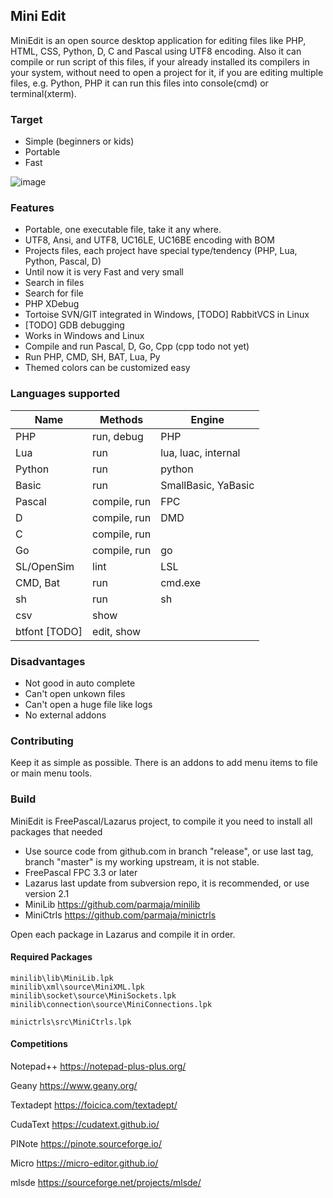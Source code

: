 ## Mini Edit 

MiniEdit is an open source desktop application for editing files like PHP, HTML, CSS, Python, D, C and Pascal using UTF8 encoding.
Also it can compile or run script of this files, if your already installed its compilers in your system, without need to open a project for it, 
if you are editing multiple files, e.g. Python, PHP it can run this files into console(cmd) or terminal(xterm).

### Target

 * Simple (beginners or kids)
 * Portable
 * Fast

![image](https://user-images.githubusercontent.com/287490/142615859-4b20ed44-ec27-4771-9fcd-eb437af33ad3.png)

### Features

 * Portable, one executable file, take it any where.
 * UTF8, Ansi, and UTF8, UC16LE, UC16BE encoding with BOM
 * Projects files, each project have special type/tendency (PHP, Lua, Python, Pascal, D)
 * Until now it is very Fast and very small
 * Search in files
 * Search for file
 * PHP XDebug
 * Tortoise SVN/GIT integrated in Windows, [TODO] RabbitVCS in Linux
 * [TODO] GDB debugging
 * Works in Windows and Linux
 * Compile and run Pascal, D, Go, Cpp (cpp todo not yet)
 * Run PHP, CMD, SH, BAT, Lua, Py
 * Themed colors can be customized easy

### Languages supported

 | Name       	| Methods     	| Engine     	|
 |--------------|--------------	|---------------|
 | PHP 			| run, debug 	| PHP 			|
 | Lua 			| run           | lua, luac, internal		|
 | Python 		| run           | python        |
 | Basic 		| run 			| SmallBasic, YaBasic|
 | Pascal 		| compile, run	| FPC           |
 | D 			| compile, run  | DMD           |
 | C 			| compile, run	|				|
 | Go 			| compile, run	| go			|
 | SL/OpenSim   | lint      	| LSL			|
 | CMD, Bat		| run			| cmd.exe		|
 | sh 			| run			| sh			|
 | csv 			| show			| 				|
 | btfont [TODO]| edit, show	| 				|

 
### Disadvantages
  
 * Not good in auto complete
 * Can't open unkown files
 * Can't open a huge file like logs
 * No external addons

### Contributing

Keep it as simple as possible.
There is an addons to add menu items to file or main menu tools.

### Build

MiniEdit is FreePascal/Lazarus project, to compile it you need to install all packages that needed

 * Use source code from github.com in branch "release", or use last tag,  branch "master" is my working upstream, it is not stable.
 * FreePascal FPC 3.3 or later
 * Lazarus last update from subversion repo, it is recommended, or use version 2.1
 * MiniLib https://github.com/parmaja/minilib
 * MiniCtrls https://github.com/parmaja/minictrls

Open each package in Lazarus and compile it in order.

#### Required Packages

    minilib\lib\MiniLib.lpk
    minilib\xml\source\MiniXML.lpk
    minilib\socket\source\MiniSockets.lpk
    minilib\connection\source\MiniConnections.lpk

    minictrls\src\MiniCtrls.lpk

#### Competitions

Notepad++ https://notepad-plus-plus.org/

Geany https://www.geany.org/

Textadept https://foicica.com/textadept/

CudaText https://cudatext.github.io/

PINote https://pinote.sourceforge.io/

Micro https://micro-editor.github.io/

mlsde https://sourceforge.net/projects/mlsde/

